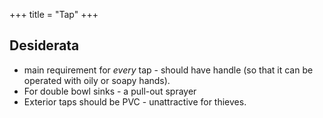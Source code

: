 +++
title = "Tap"
+++

## Desiderata
- main requirement for *every* tap - should have handle (so that it can be operated with oily or soapy hands).
- For double bowl sinks - a pull-out sprayer
- Exterior taps should be PVC - unattractive for thieves.